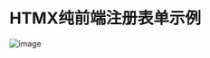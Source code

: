 # HTMX纯前端注册表单示例

![image](https://github.com/user-attachments/assets/8d1ea5d1-3334-4c81-9039-e40e89f6d356)
